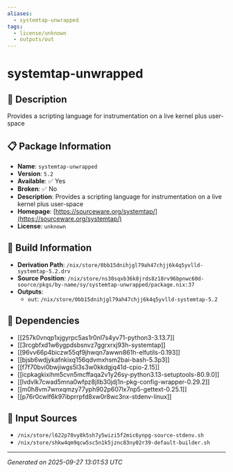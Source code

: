 ```yaml
---
aliases:
  - systemtap-unwrapped
tags:
  - license/unknown
  - outputs/out
---
```


# systemtap-unwrapped

## 📝 Description

Provides a scripting language for instrumentation on a live kernel plus user-space

## 📋 Package Information

- **Name**: `systemtap-unwrapped`
- **Version**: `5.2`
- **Available**: ✅ Yes
- **Broken**: ✅ No
- **Description**: Provides a scripting language for instrumentation on a live kernel plus user-space
- **Homepage**: [https://sourceware.org/systemtap/](https://sourceware.org/systemtap/)
- **License**: `unknown`

## 🔧 Build Information

- **Derivation Path**: `/nix/store/0bb15dnihjgl79ah47chjj6k4q5yvlld-systemtap-5.2.drv`
- **Source Position**: `/nix/store/ns30sqxb36k8jrds8z18rv96bpnwc60d-source/pkgs/by-name/sy/systemtap-unwrapped/package.nix:37`
- **Outputs**:
  - `out`:  `/nix/store/0bb15dnihjgl79ah47chjj6k4q5yvlld-systemtap-5.2`

## 🔗 Dependencies

- [[257k0vnqp1xjgyrpc5as1r0nl7s4yv71-python3-3.13.7]]
- [[3rcgbfxd1w6ygpdsbsnvz7ggrxrxj93h-systemtap]]
- [[96vv66p4biczw55qf9jhwqn7awwn861h-elfutils-0.193]]
- [[bjsb6wdjykafnkixq156qdvmxhsm2bai-bash-5.3p3]]
- [[f7f70bvi0bwjiwgs5l3s3w0kkdgjq41d-cpio-2.15]]
- [[icpkagkixihm5cvn5mcffaqa2v1y26sy-python3.13-setuptools-80.9.0]]
- [[lvdvlk7cwad5mna0wfpz8jllb30jdj1n-pkg-config-wrapper-0.29.2]]
- [[m0h8vm7wnxqmzy77yph902p607lx7np5-gettext-0.25.1]]
- [[p76r0cwlf6k97ibprrpfd8xw0r8wc3nx-stdenv-linux]]

## 📁 Input Sources

- `/nix/store/l622p70vy8k5sh7y5wizi5f2mic6ynpg-source-stdenv.sh`
- `/nix/store/shkw4qm9qcw5sc5n1k5jznc83ny02r39-default-builder.sh`

---
*Generated on 2025-09-27 13:01:53 UTC*

